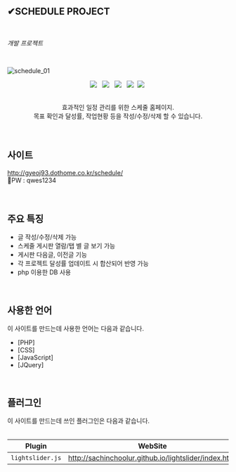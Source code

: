 ## ✔SCHEDULE PROJECT
<br>

*개발 프로젝트*

<br>

![schedule_01](https://user-images.githubusercontent.com/84562763/134463380-0add6ce4-a1fa-4069-b86f-a17b8a411779.jpg)
<p align="center">
<img src="https://img.shields.io/badge/HTML5-E34F26?style=flat-square&logo=HTML5&logoColor=white"/></a> &nbsp
<img src="https://img.shields.io/badge/CSS3-1572B6?style=flat-square&logo=CSS3&logoColor=white"/></a> &nbsp
<img src="https://img.shields.io/badge/JavaScript-F7DF1E?style=flat-square&logo=JavaScript&logoColor=white"/></a> &nbsp
<img src="https://img.shields.io/badge/jQuery-0769AD?style=flat-square&logo=jQuery&logoColor=white"/></a>&nbsp
<img src="https://img.shields.io/badge/PHP-777BB4?style=flat-square&logo=PHP&logoColor=white"/></a>&nbsp

<br>
<br>
<p align="center">효과적인 일정 관리를 위한 스케줄 홈페이지.
<br>
목표 확인과 달성률, 작업현황 등을 작성/수정/삭제 할 수 있습니다.
<br>
<br>
<br>
  
## 사이트
http://gyeoj93.dothome.co.kr/schedule/<br>
🔐PW : qwes1234
<br>
<br>
<br>

## 주요 특징
* 글 작성/수정/삭제 가능  
* 스케줄 게시판 열람/탭 별 글 보기 가능   
* 게시판 다음글, 이전글 기능    
* 각 프로젝트 달성률 업데이트 시 합산되어 반영 가능    
* php 이용한 DB 사용   
<br>

## 사용한 언어
이 사이트를 만드는데 사용한 언어는 다음과 같습니다.

* [PHP]   
* [CSS]   
* [JavaScript]   
* [JQuery]   
<br>

## 플러그인

이 사이트를 만드는데 쓰인 플러그인은 다음과 같습니다.   
<br>

| Plugin | WebSite |
|---|:---:|
| `lightslider.js` | http://sachinchoolur.github.io/lightslider/index.html |
